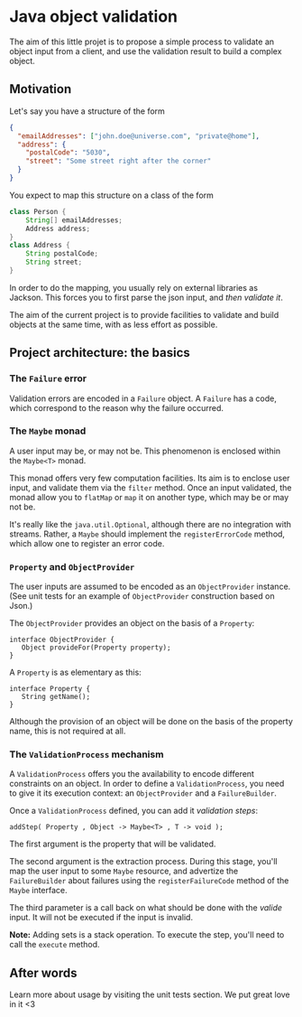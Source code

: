 # Java object validation

The aim of this little projet is to propose a simple process to validate an object
input from a client, and use the validation result to build a complex object.

## Motivation

Let's say you have a structure of the form
```json
{
  "emailAddresses": ["john.doe@universe.com", "private@home"],
  "address": {
    "postalCode": "5030",
    "street": "Some street right after the corner"
  }
}
```
You expect to map this structure on a class of the form
```java
class Person {
    String[] emailAddresses;
    Address address;
}
class Address {
    String postalCode;
    String street;
}
```
In order to do the mapping, you usually rely on external libraries as Jackson.
This forces you to first parse the json input, and *then validate it*.

The aim of the current project is to provide facilities to validate and build
objects at the same time, with as less effort as possible.

## Project architecture: the basics

### The `Failure` error

Validation errors are encoded in a `Failure` object.
A `Failure` has a code, which correspond to the reason why the failure occurred.

### The `Maybe` monad

A user input may be, or may not be. This phenomenon is enclosed within
the `Maybe<T>` monad.

This monad offers very few computation facilities. Its aim is to enclose
user input, and validate them via the `filter` method. Once an input validated,
the monad allow you to `flatMap` or `map` it on another type, which
may be or may not be.

It's really like the `java.util.Optional`, although there are no integration
with streams. Rather, a `Maybe` should implement the `registerErrorCode`
method, which allow one to register an error code.

### `Property` and `ObjectProvider`

The user inputs are assumed to be encoded as an `ObjectProvider` instance.
(See unit tests for an example of `ObjectProvider` construction based on
Json.)

The `ObjectProvider` provides an object on the basis of a `Property`:
```
interface ObjectProvider {
   Object provideFor(Property property);
}
```
A `Property` is as elementary as this:
```
interface Property {
   String getName();
}
```
Although the provision of an object will be done on the basis of the
property name, this is not required at all.

### The `ValidationProcess` mechanism

A `ValidationProcess` offers you the availability to encode different
constraints on an object. In order to define a `ValidationProcess`, you
need to give it its execution context: an `ObjectProvider` and a `FailureBuilder`.

Once a `ValidationProcess` defined,
you can add it *validation steps*:
```
addStep( Property , Object -> Maybe<T> , T -> void );
```
The first argument is the property that will be validated.

The second argument is the extraction process. During this stage, you'll
map the user input to some `Maybe` resource, and advertize the
`FailureBuilder` about failures using the `registerFailureCode` method of
the `Maybe` interface.

The third parameter is a call back on what should be done with the *valide*
input. It will not be executed if the input is invalid.

**Note:** Adding sets is a stack operation. To execute the step, you'll need to
call the `execute` method.

## After words

Learn more about usage by visiting the unit tests section. We put great
love in it <3
